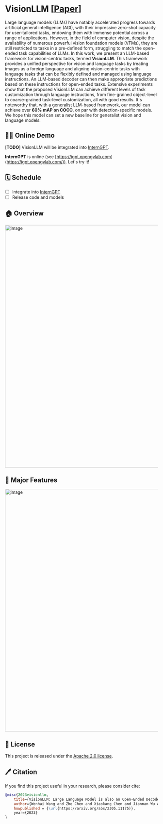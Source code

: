 # VisionLLM [[Paper](https://arxiv.org/abs/2305.11175)] 


<!-- ## Description -->

Large language models (LLMs) have notably accelerated progress towards artificial general intelligence (AGI), with their impressive zero-shot capacity for user-tailored tasks, endowing them with immense potential across a range of applications. However, in the field of computer vision, despite the availability of numerous powerful vision foundation models (VFMs), they are still restricted to tasks in a pre-defined form, struggling to match the open-ended task capabilities of LLMs. In this work, we present an LLM-based framework for vision-centric tasks, termed **VisionLLM**. This framework provides a unified perspective for vision and language tasks by treating images as a foreign language and aligning vision-centric tasks with language tasks that can be flexibly defined and managed using language instructions. An LLM-based decoder can then make appropriate predictions based on these instructions for open-ended tasks. Extensive experiments show that the proposed VisionLLM can achieve different levels of task customization through language instructions, from fine-grained object-level to coarse-grained task-level customization, all with good results. It's noteworthy that, with a generalist LLM-based framework, our model can achieve over **60\% mAP on COCO**, on par with detection-specific models. We hope this model can set a new baseline for generalist vision and language models. 
 
## 🤖💬 Online Demo

[**TODO**] VisionLLM will be integrated into [InternGPT](https://github.com/OpenGVLab/InternGPT).

**InternGPT** is online (see [https://igpt.opengvlab.com](https://igpt.opengvlab.com/)). Let's try it!


## 🗓️ Schedule
- [ ] Integrate into [InternGPT](https://github.com/OpenGVLab/InternGPT)
- [ ] Release code and models

## 🏠 Overview
<img width="800" alt="image" src="https://github.com/OpenGVLab/VisionLLM/assets/23737120/8fb174ed-4df7-490d-85be-4ebb524fc4c6">

## 🎁 Major Features 
<img width="800" alt="image" src="https://github.com/OpenGVLab/VisionLLM/assets/23737120/e825d53e-e282-4d6a-a1b3-7efb0dfa3613">

## 🎫 License

This project is released under the [Apache 2.0 license](LICENSE). 

## 🖊️ Citation

If you find this project useful in your research, please consider cite:

```BibTeX
@misc{2023visionllm,
    title={VisionLLM: Large Language Model is also an Open-Ended Decoder for Vision-Centric Tasks},
    author={Wenhai Wang and Zhe Chen and Xiaokang Chen and Jiannan Wu and Xizhou Zhu and Gang Zeng and Ping Luo and Tong Lu and Jie Zhou and Yu Qiao and Jifeng Dai},
    howpublished = {\url{https://arxiv.org/abs/2305.11175)},
    year={2023}
}
```
